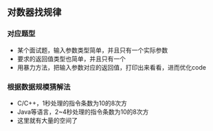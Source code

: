 ## 对数器找规律

### 对应题型

- 某个面试题，输入参数类型简单，并且只有一个实际参数
- 要求的返回值类型也简单，并且只有一个
- 用暴力方法，把输入参数对应的返回值，打印出来看看，进而优化code

### 根据数据规模猜解法

- C/C++，1秒处理的指令条数为10的8次方
- Java等语言，2~4秒处理的指令条数为10的8次方
- 这里就有大量的空间了